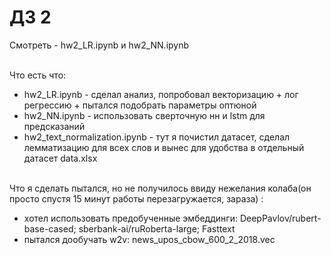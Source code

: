 # ДЗ 2
Смотреть - hw2_LR.ipynb и hw2_NN.ipynb

<br> Что есть что:
- hw2_LR.ipynb - сделал анализ, попробовал векторизацию + лог регрессию + пытался подобрать параметры оптюной 
- hw2_NN.ipynb - использовать сверточную нн и lstm для предсказаний
- hw2_text_normalization.ipynb - тут я почистил датасет, сделал лемматизацию для всех слов и вынес для удобства в отдельный датасет data.xlsx

<br> Что я сделать пытался, но не получилось ввиду нежелания колаба(он просто спустя 15 минут работы перезагружается, зараза) :
- хотел использовать предобученные эмбеддинги: DeepPavlov/rubert-base-cased; sberbank-ai/ruRoberta-large; Fasttext
- пытался дообучать w2v: news_upos_cbow_600_2_2018.vec

